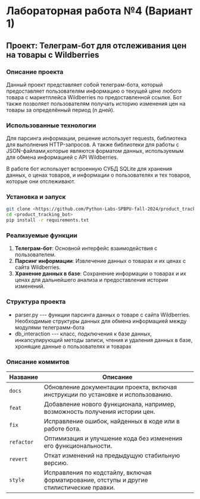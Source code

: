 # Лабораторная работа №4 (Вариант 1)

## Проект: Телеграм-бот для отслеживания цен на товары с Wildberries

### Описание проекта
Данный проект представляет собой телеграм-бота, который предоставляет пользователям информацию о текущей цене любого товара с маркетплейса Wildberries по предоставленной ссылке. Бот также позволяет пользователям получать историю изменения цен на товары за определённый период (n дней).

### Использованные технологии

Для парсинга информации, решение использует requests, библиотека для выполнения HTTP-запросов. А также библиотеки для работы с JSON-файлами,которые являются форматом данных, используемым для обмена информацией с API Wildberries.

В работе бот использует встроенную СУБД SQLite для хранения данных, о ценах товаров, и информации о пользователях и тех товаров, которые они отслеживают.

### Установка и запуск
```bash
git clone <https://github.com/Python-Labs-SPBPU-fall-2024/product_tracking_bot.git>
cd <product_tracking_bot>
pip install -r requirements.txt
```

### Реализуемые функции
1. **Телеграм-бот**: Основной интерфейс взаимодействия с пользователем.
2. **Парсинг информации**: Извлечение данных о товарах и их ценах с сайта Wildberries.
3. **Хранение данных в базе**: Сохранение информации о товарах и их ценах для дальнейшего анализа и предоставления истории изменений.

### Структура проекта
- parser.py --- функции парсинга данных о товаре с сайта Wildberries. Необходимые структуры данных для обмена информацией между модулями телеграмм-бота
- db_interaction  --- класс, подключения к базе данных, инкапсулирующий методы записи, чтения и удаления данных в базе, хронящие данные о пользователях и товарах

### Описание коммитов
| Название  | Описание                                                                 |
|-----------|--------------------------------------------------------------------------|
| `docs`    | Обновление документации проекта, включая инструкции по установке и использованию. |
| `feat`    | Добавление нового функционала, например, возможность получения истории цен. |
| `fix`     | Исправление ошибок, найденных в коде или в работе бота.                 |
| `refactor`| Оптимизация и улучшение кода без изменения его функциональности.         |
| `revert`  | Откат изменений на предыдущую стабильную версию.                        |
| `style`   | Исправления по кодстайлу, включая форматирование, отступы и другие стилистические правки. |
